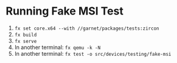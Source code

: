 # Running Fake MSI Test

1. `fx set core.x64 --with //garnet/packages/tests:zircon`
2. `fx build`
3. `fx serve`
4. In another terminal: `fx qemu -k -N`
4. In another terminal: `fx test -o src/devices/testing/fake-msi`
